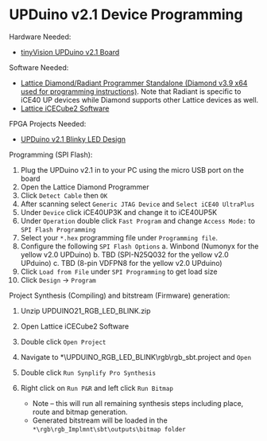 UPDuino v2.1 Device Programming
===============================

Hardware Needed:
* [tinyVision UPDuino v2.1 Board](https://www.tindie.com/products/tinyvision_ai/upduino-v21-low-cost-fpga-board/)

Software Needed:

* [Lattice Diamond/Radiant Programmer Standalone (Diamond v3.9 x64 used for programming instructions)](http://www.latticesemi.com/en/Products/DesignSoftwareAndIP/ProgrammingAndConfigurationSw/Programmer.aspx#_20C94305815A4B3AAAFEA8B83943B751).
Note that Radiant is specific to iCE40 UP devices while Diamond supports other Lattice devices as well.
* [Lattice iCECube2 Software](http://www.latticesemi.com/Products/DesignSoftwareAndIP/FPGAandLDS/iCEcube2.aspx#_4351BE10BA504435B5226390CF5D7D4C)

FPGA Projects Needed:

* [UPDuino v2.1 Blinky LED Design](http://TBD)

Programming (SPI Flash):

1. Plug the UPDuino v2.1 in to your PC using the micro USB port on the board
2. Open the Lattice Diamond Programmer
3. Click `Detect Cable` then `OK`
4. After scanning select `Generic JTAG Device` and `Select iCE40 UltraPlus`
5. Under `Device` click iCE40UP3K and change it to iCE40UP5K
6. Under `Operation` double click `Fast Program` and change `Access Mode:` to `SPI Flash Programming`
7. Select your `*.hex` programming file under `Programming file`.
8. Configure the following `SPI Flash Options`
    a. Winbond (Numonyx for the yellow v2.0 UPDuino)
    b. TBD (SPI-N25Q032 for the yellow v2.0 UPduino)
    c. TBD (8-pin VDFPN8 for the yellow v2.0 UPduino)
9. Click `Load from File` under `SPI Programming` to get load size
10. Click `Design` -> `Program`

Project Synthesis (Compiling) and bitstream (Firmware) generation:

1. Unzip UPDUINO21_RGB_LED_BLINK.zip
2. Open Lattice iCECube2 Software
3. Double click `Open Project`
4. Navigate to *\UPDUINO_RGB_LED_BLINK\rgb\rgb_sbt.project and `Open`
5. Double click `Run Synplify Pro Synthesis`
6. Right click on `Run P&R` and left click `Run Bitmap`

    * Note – this will run all remaining synthesis steps including place, route and bitmap generation.
    * Generated bitstream will be loaded in the `*\rgb\rgb_Implmnt\sbt\outputs\bitmap folder`
